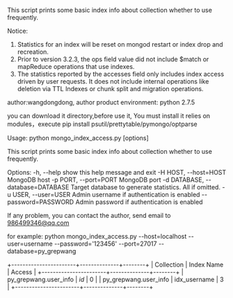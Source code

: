 This script prints some basic index info about collection whether to use frequently.

Notice:
1. Statistics for an index will be reset on mongod restart or index drop and recreation.
2. Prior to version 3.2.3, the ops field value did not include $match or mapReduce operations that use indexes.
3. The statistics reported by the accesses field only includes index access driven by user requests. It does not include internal operations like deletion via TTL Indexes or chunk split and migration operations.

author:wangdongdong, author product environment: python 2.7.5

you can download it directory,before use it, You must install it relies on modules，execute pip install psutil/prettytable/pymongo/optparse

Usage: python mongo_index_access.py [options]

This script prints some basic index info about collection whether to use
frequently.

Options:
  -h, --help            show this help message and exit
  -H HOST, --host=HOST  MongoDB host
  -p PORT, --port=PORT  MongoDB port
  -d DATABASE, --database=DATABASE
                        Target database to generate statistics. All if
                        omitted.
  -u USER, --user=USER  Admin username if authentication is enabled
  --password=PASSWORD   Admin password if authentication is enabled
  
  If any problem, you can contact the author, send email to 986499346@qq.com

for example:
python mongo_index_access.py --host=localhost --user=username --password='123456' --port=27017  --database=py_grepwang

+-----------------------+--------------+--------+
| Collection            | Index Name   | Access |
+-----------------------+--------------+--------+
| py_grepwang.user_info | _id_         | 0      |
| py_grepwang.user_info | idx_username | 3      |
+-----------------------+--------------+--------+

